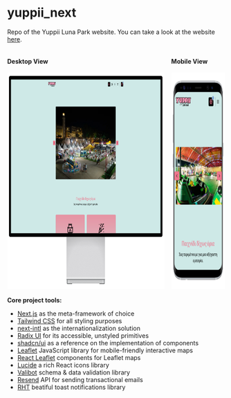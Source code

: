 # yuppii_next

Repo of the Yuppii Luna Park website.
You can take a look at the website [here](https://yuppii.gr).

<div style="display: flex; gap: 1rem; align-items: flex-start;">
  <div>
    <h4>Desktop View</h4>
    <img src="public/desktop-readme.png" alt="Desktop View" style="height: 500px;" />
  </div>
  <div>
    <h4>Mobile View</h4>
    <img src="public/mobile-readme.png" alt="Mobile View" style="height: 500px;" />
  </div>
</div>

**Core project tools:**

- [Next.js](https://nextjs.org/) as the meta-framework of choice
- [Tailwind CSS](https://tailwindcss.com/) for all styling purposes
- [next-intl](https://next-intl-docs.vercel.app/) as the internationalization solution
- [Radix UI](https://www.radix-ui.com/primitives) for its accessible, unstyled primitives
- [shadcn/ui](https://ui.shadcn.com/) as a reference on the implementation of components
- [Leaflet](https://leafletjs.com/) JavaScript library for mobile-friendly interactive maps
- [React Leaflet](https://react-leaflet.js.org/) components for Leaflet maps
- [Lucide](https://lucide.dev/) a rich React icons library
- [Valibot](https://valibot.dev/) schema & data validation library
- [Resend](https://resend.com/home) API for sending transactional emails
- [RHT](https://react-hot-toast.com/) beatiful toast notifications library
